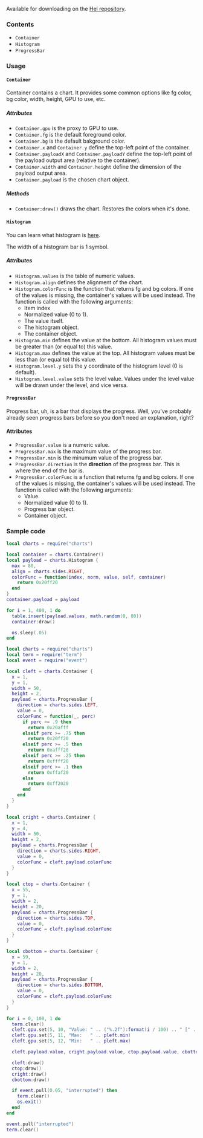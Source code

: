 Available for downloading on the [Hel repository](https://hel.fomalhaut.me/#packages/charts).

### Contents
* `Container`
* `Histogram`
* `ProgressBar`

### Usage
#### `Container`
Container contains a chart. It provides some common options like fg color, bg color, width, height, GPU to use, etc.

##### Attributes
* `Container.gpu` is the proxy to GPU to use.
* `Container.fg` is the default foreground color.
* `Container.bg` is the default bakground color.
* `Container.x` and `Container.y` define the top-left point of the container.
* `Container.payloadX` and `Container.payloadY` define the top-left point of the payload output area (relative to the container).
* `Container.width` and `Container.height` define the dimension of the payload output area.
* `Container.payload` is the chosen chart object.

##### Methods
* `Container:draw()` draws the chart. Restores the colors when it's done.

#### `Histogram`
You can learn what histogram is [here](https://en.wikipedia.org/wiki/Histogram).

The width of a histogram bar is 1 symbol.

##### Attributes
* `Histogram.values` is the table of numeric values.
* `Histogram.align` defines the alignment of the chart.
* `Histogram.colorFunc` is the function that returns fg and bg colors. If one of the values is missing, the container's values will be used instead. The function is called with the following arguments:
  * Item index
  * Normalized value (0 to 1).
  * The value itself.
  * The histogram object.
  * The container object.
* `Histogram.min` defines the value at the bottom. All histogram values must be greater than (or equal to) this value.
* `Histogram.max` defines the value at the top. All histogram values must be less than (or equal to) this value.
* `Histogram.level.y` sets the y coordinate of the histogram level (0 is default).
* `Histogram.level.value` sets the level value. Values under the level value will be drawn under the level, and vice versa.

#### `ProgressBar`
Progress bar, uh, is a bar that displays the progress. Well, you've probably already seen progress bars before so you don't need an explanation, right?

#### Attributes
* `ProgressBar.value` is a numeric value.
* `ProgressBar.max` is the maximum value of the progress bar.
* `ProgressBar.min` is the minumum value of the progress bar.
* `ProgressBar.direction` is the **direction** of the progress bar. This is where the end of the bar is.
* `ProgressBar.colorFunc` is a function that returns fg and bg colors. If one of the values is missing, the container's values will be used instead. The function is called with the following arguments:
  * Value.
  * Normalized value (0 to 1).
  * Progress bar object.
  * Container object.

### Sample code
```lua
local charts = require("charts")

local container = charts.Container()
local payload = charts.Histogram {
  max = 80,
  align = charts.sides.RIGHT,
  colorFunc = function(index, norm, value, self, container)
    return 0x20ff20
  end
}
container.payload = payload

for i = 1, 400, 1 do
  table.insert(payload.values, math.random(0, 80))
  container:draw()

  os.sleep(.05)
end
```

```lua
local charts = require("charts")
local term = require("term")
local event = require("event")

local cleft = charts.Container {
  x = 1,
  y = 1,
  width = 50,
  height = 2,
  payload = charts.ProgressBar {
    direction = charts.sides.LEFT,
    value = 0,
    colorFunc = function(_, perc)
      if perc >= .9 then
        return 0x20afff
      elseif perc >= .75 then
        return 0x20ff20
      elseif perc >= .5 then
        return 0xafff20
      elseif perc >= .25 then
        return 0xffff20
      elseif perc >= .1 then
        return 0xffaf20
      else
        return 0xff2020
      end
    end
  }
}

local cright = charts.Container {
  x = 1,
  y = 4,
  width = 50,
  height = 2,
  payload = charts.ProgressBar {
    direction = charts.sides.RIGHT,
    value = 0,
    colorFunc = cleft.payload.colorFunc
  }
}

local ctop = charts.Container {
  x = 55,
  y = 1,
  width = 2,
  height = 20,
  payload = charts.ProgressBar {
    direction = charts.sides.TOP,
    value = 0,
    colorFunc = cleft.payload.colorFunc
  }
}

local cbottom = charts.Container {
  x = 59,
  y = 1,
  width = 2,
  height = 20,
  payload = charts.ProgressBar {
    direction = charts.sides.BOTTOM,
    value = 0,
    colorFunc = cleft.payload.colorFunc
  }
}

for i = 0, 100, 1 do
  term.clear()
  cleft.gpu.set(5, 10, "Value: " .. ("%.2f"):format(i / 100) .. " [" .. ("%3d"):format(i) .. "%]")
  cleft.gpu.set(5, 11, "Max:   " .. pleft.min)
  cleft.gpu.set(5, 12, "Min:   " .. pleft.max)

  cleft.payload.value, cright.payload.value, ctop.payload.value, cbottom.payload.value = i / 100, i / 100, i / 100, i / 100

  cleft:draw()
  ctop:draw()
  cright:draw()
  cbottom:draw()

  if event.pull(0.05, "interrupted") then
    term.clear()
    os.exit()
  end
end

event.pull("interrupted")
term.clear()
```
